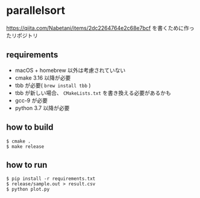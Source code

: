 parallelsort
======

https://qiita.com/Nabetani/items/2dc2264764e2c68e7bcf
を書くために作ったリポジトリ

## requirements

* macOS + homebrew 以外は考慮されていない
* cmake 3.16 以降が必要
* tbb が必要( `brew install tbb` )
* tbb が新しい場合、 `CMakeLists.txt` を書き換える必要があるかも
* gcc-9 が必要
* python 3.7 以降が必要

## how to build

```
$ cmake .
$ make release
```

## how to run

```
$ pip install -r requirements.txt
$ release/sample.out > result.csv
$ python plot.py
```
